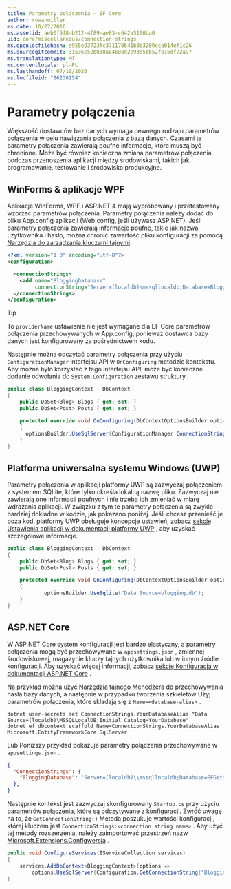 ```yaml
---
title: Parametry połączenia — EF Core
author: rowanmiller
ms.date: 10/27/2016
ms.assetid: aeb0f5f8-b212-4f89-ae83-c642a5190ba0
uid: core/miscellaneous/connection-strings
ms.openlocfilehash: e955e93723fc371170641b0b3209cca014ef1c26
ms.sourcegitcommit: 31536e52b838a84680d2e93e5bb52fb16df72a97
ms.translationtype: MT
ms.contentlocale: pl-PL
ms.lasthandoff: 07/10/2020
ms.locfileid: "86238154"
---
```

# <a name="connection-strings"></a>Parametry połączenia

Większość dostawców baz danych wymaga pewnego rodzaju parametrów połączenia w celu nawiązania połączenia z bazą danych. Czasami te parametry połączenia zawierają poufne informacje, które muszą być chronione. Może być również konieczna zmiana parametrów połączenia podczas przenoszenia aplikacji między środowiskami, takich jak programowanie, testowanie i środowisko produkcyjne.

## <a name="winforms--wpf-applications"></a>WinForms & aplikacje WPF

Aplikacje WinForms, WPF i ASP.NET 4 mają wypróbowany i przetestowany wzorzec parametrów połączenia. Parametry połączenia należy dodać do pliku App.config aplikacji (Web.config, jeśli używasz ASP.NET). Jeśli parametry połączenia zawierają informacje poufne, takie jak nazwa użytkownika i hasło, można chronić zawartość pliku konfiguracji za pomocą [Narzędzia do zarządzania kluczami tajnymi](/aspnet/core/security/app-secrets#secret-manager).

``` xml
<?xml version="1.0" encoding="utf-8"?>
<configuration>

  <connectionStrings>
    <add name="BloggingDatabase"
         connectionString="Server=(localdb)\mssqllocaldb;Database=Blogging;Trusted_Connection=True;" />
  </connectionStrings>
</configuration>
```

> [!TIP]  
> To `providerName` ustawienie nie jest wymagane dla EF Core parametrów połączenia przechowywanych w App.config, ponieważ dostawca bazy danych jest konfigurowany za pośrednictwem kodu.

Następnie można odczytać parametry połączenia przy użyciu `ConfigurationManager` interfejsu API w `OnConfiguring` metodzie kontekstu. Aby można było korzystać z tego interfejsu API, może być konieczne dodanie odwołania do `System.Configuration` zestawu struktury.

``` csharp
public class BloggingContext : DbContext
{
    public DbSet<Blog> Blogs { get; set; }
    public DbSet<Post> Posts { get; set; }

    protected override void OnConfiguring(DbContextOptionsBuilder optionsBuilder)
    {
      optionsBuilder.UseSqlServer(ConfigurationManager.ConnectionStrings["BloggingDatabase"].ConnectionString);
    }
}
```

## <a name="universal-windows-platform-uwp"></a>Platforma uniwersalna systemu Windows (UWP)

Parametry połączenia w aplikacji platformy UWP są zazwyczaj połączeniem z systemem SQLite, które tylko określa lokalną nazwę pliku. Zazwyczaj nie zawierają one informacji poufnych i nie trzeba ich zmieniać w miarę wdrażania aplikacji. W związku z tym te parametry połączenia są zwykle bardziej dokładne w kodzie, jak pokazano poniżej. Jeśli chcesz przenieść je poza kod, platformy UWP obsługuje koncepcje ustawień, zobacz [sekcję Ustawienia aplikacji w dokumentacji platformy UWP](/windows/uwp/app-settings/store-and-retrieve-app-data) , aby uzyskać szczegółowe informacje.

``` csharp
public class BloggingContext : DbContext
{
    public DbSet<Blog> Blogs { get; set; }
    public DbSet<Post> Posts { get; set; }

    protected override void OnConfiguring(DbContextOptionsBuilder optionsBuilder)
    {
            optionsBuilder.UseSqlite("Data Source=blogging.db");
    }
}
```

## <a name="aspnet-core"></a>ASP.NET Core

W ASP.NET Core system konfiguracji jest bardzo elastyczny, a parametry połączenia mogą być przechowywane w `appsettings.json` , zmiennej środowiskowej, magazynie kluczy tajnych użytkownika lub w innym źródle konfiguracji. Aby uzyskać więcej informacji, zobacz [sekcję Konfiguracja w dokumentacji ASP.NET Core](/aspnet/core/fundamentals/configuration) .

Na przykład można użyć [Narzędzia tajnego Menedżera](/aspnet/core/security/app-secrets#secret-manager) do przechowywania hasła bazy danych, a następnie w przypadku tworzenia szkieletów Użyj parametrów połączenia, które składają się z `Name=<database-alias>` .

```dotnetcli
dotnet user-secrets set ConnectionStrings.YourDatabaseAlias "Data Source=(localdb)\MSSQLLocalDB;Initial Catalog=YourDatabase"
dotnet ef dbcontext scaffold Name=ConnectionStrings.YourDatabaseAlias Microsoft.EntityFrameworkCore.SqlServer
```

Lub Poniższy przykład pokazuje parametry połączenia przechowywane w `appsettings.json` .

``` json
{
  "ConnectionStrings": {
    "BloggingDatabase": "Server=(localdb)\\mssqllocaldb;Database=EFGetStarted.ConsoleApp.NewDb;Trusted_Connection=True;"
  },
}
```

Następnie kontekst jest zazwyczaj skonfigurowany `Startup.cs` przy użyciu parametrów połączenia, które są odczytywane z konfiguracji. Zwróć uwagę na to, że `GetConnectionString()` Metoda poszukuje wartości konfiguracji, której kluczem jest `ConnectionStrings:<connection string name>` . Aby użyć tej metody rozszerzenia, należy zaimportować przestrzeń nazw [Microsoft.Extensions.Configwersja](/dotnet/api/microsoft.extensions.configuration) .

``` csharp
public void ConfigureServices(IServiceCollection services)
{
    services.AddDbContext<BloggingContext>(options =>
        options.UseSqlServer(Configuration.GetConnectionString("BloggingDatabase")));
}
```
